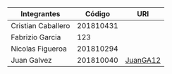 |Integrantes|Código|URI|
|-----------|------|---|
|Cristian Caballero|201810431|[](https://github.com/......)
|Fabrizio Garcia|123|[](https://github.com/....)
|Nicolas Figueroa|201810294|[](https://github.com/NicolasFG)
|Juan Galvez|201810040|[JuanGA12](https://github.com/JuanGA12)
